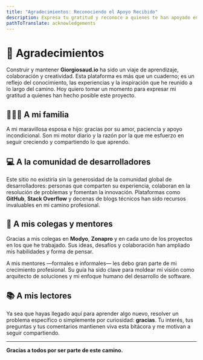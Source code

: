 ```yaml
---
title: "Agradecimientos: Reconociendo el Apoyo Recibido"
description: Expresa tu gratitud y reconoce a quienes te han apoyado en tu viaje de aprendizaje y creatividad en Giorgiosaud.io.
pathToTranslate: acknowledgements
---
```

# 🙏 Agradecimientos

Construir y mantener **Giorgiosaud.io** ha sido un viaje de aprendizaje, colaboración y creatividad. Esta plataforma es más que un cuaderno; es un reflejo del conocimiento, las experiencias y la inspiración que he reunido a lo largo del camino. Hoy quiero tomar un momento para expresar mi gratitud a quienes han hecho posible este proyecto.

## 👨‍👩‍👦 A mi familia  
A mi maravillosa esposa e hijo: gracias por su amor, paciencia y apoyo incondicional. Son mi motor diario y la razón por la que me esfuerzo en seguir creciendo y compartiendo lo que aprendo.

## 💻 A la comunidad de desarrolladores  
Este sitio no existiría sin la generosidad de la comunidad global de desarrolladores: personas que comparten su experiencia, colaboran en la resolución de problemas y fomentan la innovación. Plataformas como **GitHub**, **Stack Overflow** y decenas de blogs técnicos han sido recursos invaluables en mi camino profesional.

## 🤝 A mis colegas y mentores  
Gracias a mis colegas en **Modyo**, **Zonapro** y en cada uno de los proyectos en los que he trabajado. Sus ideas, desafíos y colaboración han ampliado mis habilidades y forma de pensar.

A mis mentores —formales e informales— les debo gran parte de mi crecimiento profesional. Su guía ha sido clave para moldear mi visión como arquitecto de soluciones y mi enfoque humano del desarrollo de software.

## 📚 A mis lectores  
Ya sea que hayas llegado aquí para aprender algo nuevo, resolver un problema específico o simplemente por curiosidad: **gracias**. Tu interés, tus preguntas y tus comentarios mantienen viva esta bitácora y me motivan a seguir compartiendo.

---

**Gracias a todos por ser parte de este camino.**